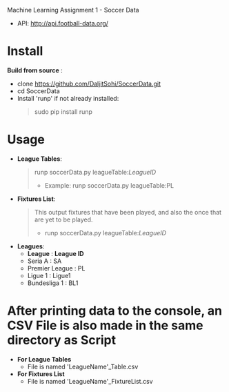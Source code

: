 Machine Learning Assignment 1 - Soccer Data
  - API: http://api.football-data.org/

# Install
**Build from source** :
  - clone https://github.com/DaljitSohi/SoccerData.git
  - cd SoccerData
  - Install 'runp' if not already installed:
    > sudo pip install runp

# Usage
  - **League Tables**:
      > runp soccerData.py leagueTable:_LeagueID_
      > - Example: runp soccerData.py leagueTable:PL
  - **Fixtures List**:
      > This output fixtures that have been played, and also the once that are yet to be played.
      > - runp soccerData.py  leagueTable:_LeagueID_
  - **Leagues**:
    - **League**          :        **League ID**
    - Seria A         :        SA
    - Premier League  :        PL
    - Ligue 1         :        Ligue1
    - Bundesliga 1    :        BL1
    
 # After printing data to the console, an CSV File is also made in the same directory as Script
  - **For League Tables**
    - File is named 'LeagueName'_Table.csv
  - **For Fixtures List**
    - File is named 'LeagueName'_FixtureList.csv

